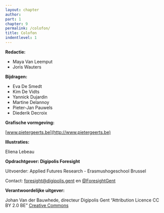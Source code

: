 ```yaml
---
layout: chapter
author: 
part: 1
chapter: 9
permalink: /colofon/
title: Colofon
indentlevel: 1
---
```


**Redactie:**
* Maya Van Leemput
* Joris Wauters

**Bijdragen:**
* Eva De Smedt
* Kim De Vidts
* Yannick Dujardin
* Martine Delannoy
* Pieter-Jan Pauwels
* Diederik Decroix

**Grafische vormgeving:**

[www.pietergeerts.be](http://www.pietergeerts.be)

**Illustraties:**

Eliena Lebeau

**Opdrachtgever: Digipolis Foresight**

Uitvoerder: Applied Futures Research - Erasmushogeschool Brussel

Contact: [foresight@digipolis.gent](foresight@digipolis.gent) en [@ForesightGent](https://twitter.com/ForesightGent?lang=en)

**Verantwoordelijke uitgever:** 

Johan Van der Bauwhede, directeur Digipolis Gent
“Attribution Licence CC BY 2.0 BE” [Creative Commons](https://creativecommons.org/licenses/by/2.0/be/deed.en)

